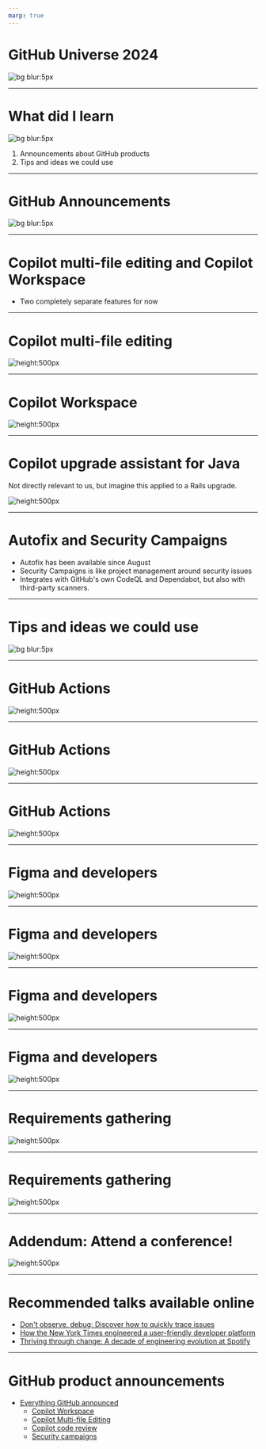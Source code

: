 ```yaml
---
marp: true
---
```


# GitHub Universe 2024
<!-- _color: white -->
![bg blur:5px](images/conference-octocat.jpeg)

---

# What did I learn

<!-- _color: white -->
![bg blur:5px](images/conference-hallway.jpeg)

1. Announcements about GitHub products
2. Tips and ideas we could use

---

# GitHub Announcements

<!-- _color: white -->
![bg blur:5px](images/conference-bug-bash.jpeg)

---

# Copilot multi-file editing and Copilot Workspace

* Two completely separate features for now

---

# Copilot multi-file editing
![height:500px](images/github-copilot-multi-file-editing.png)

---

# Copilot Workspace
![height:500px](images/github-copilot-workspace.png)

---

# Copilot upgrade assistant for Java

Not directly relevant to us, but imagine this applied to a Rails upgrade.

![height:500px](images/github-java-upgrade.png)

---

# Autofix and Security Campaigns

* Autofix has been available since August
* Security Campaigns is like project management around security issues
* Integrates with GitHub's own CodeQL and Dependabot, but also with third-party scanners.

---

# Tips and ideas we could use
<!-- _color: white -->
![bg blur:5px](images/conference-hall.jpeg)


---

# GitHub Actions

![height:500px](images/actions-agenda.jpeg)

---
# GitHub Actions

![height:500px](images/actions-reusable-workflows.jpeg)

---
# GitHub Actions

![height:500px](images/actions-attestations.jpeg)

---

# Figma and developers
![height:500px](images/figma-ready-for-dev.jpeg)

---
# Figma and developers
![height:500px](images/figma-tokens.jpeg)

---
# Figma and developers
![height:500px](images/figma-component.jpeg)

---
# Figma and developers
![height:500px](images/figma-code-connect.jpeg)

---

# Requirements gathering
![height:500px](images/requirements.jpeg)


---
# Requirements gathering
![height:500px](images/llm-architecture.jpeg)


---

# Addendum: Attend a conference!
![height:500px](images/badge.jpeg)

---

# Recommended talks available online

* [Don't observe, debug: Discover how to quickly trace issues](https://www.youtube.com/watch?v=Vd0Rl-BeXkQ)
* [How the New York Times engineered a user-friendly developer platform](https://www.youtube.com/watch?v=UjDbVYLjMmA)
* [Thriving through change: A decade of engineering evolution at Spotify](https://www.youtube.com/watch?v=0oDH-0ulbMo)

---

# GitHub product announcements

* [Everything GitHub announced](https://github.blog/news-insights/product-news/universe-2024-previews-releases/)
  * [Copilot Workspace](https://github.blog/changelog/2024-10-29-refine-and-validate-code-review-suggestions-with-copilot-workspace-public-prev)
  * [Copilot Multi-file Editing](https://github.blog/changelog/2024-10-29-multi-file-editing-code-review-custom-instructions-and-more-for-github-copilot-in-vs-code-october-release-v0-22)
  * [Copilot code review](https://github.blog/changelog/2024-10-29-github-copilot-code-review-in-github-com-public-preview/)
  * [Security campaigns](https://docs.github.com/en/enterprise-cloud@latest/code-security/securing-your-organization/fixing-security-alerts-at-scale/about-security-campaigns)
